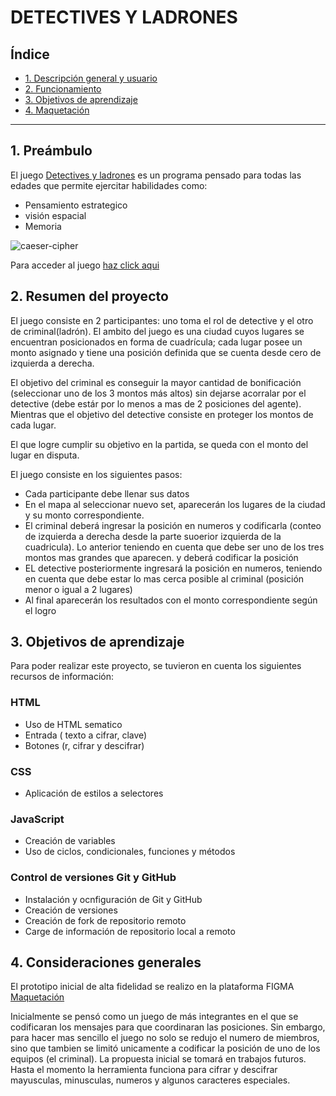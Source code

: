 # DETECTIVES Y LADRONES

## Índice

* [1. Descripción general y usuario](#1-preámbulo)
* [2. Funcionamiento](#2-resumen-del-proyecto)
* [3. Objetivos de aprendizaje](#3-objetivos-de-aprendizaje)
* [4. Maquetación](#4-consideraciones-generales)

***

## 1. Preámbulo

El juego [Detectives y ladrones](https://alissonred.github.io/BOG005-cipher/src/)
es un programa pensado para todas las edades que  permite ejercitar habilidades como:

* Pensamiento estrategico
* visión espacial
* Memoria


![caeser-cipher](../BOG005-cipher/src/imag/EJEMPLO.PNG)


Para acceder al juego [haz click aqui](https://alissonred.github.io/BOG005-cipher/src/)

## 2. Resumen del proyecto

El juego consiste en 2 participantes: uno toma el rol de detective y el otro de criminal(ladrón).
El ambito del juego es una ciudad cuyos lugares se encuentran posicionados en forma de cuadrícula; cada lugar posee un monto asignado y tiene una posición definida que se cuenta desde cero de izquierda a derecha.

 El objetivo del criminal es conseguir la mayor cantidad de bonificación (seleccionar uno de los 3 montos más altos) sin dejarse acorralar por el detective (debe estár por lo menos a mas de 2 posiciones del agente). Mientras que el objetivo del detective consiste en proteger los montos de cada lugar.

 El que logre cumplir su objetivo en la partida, se queda con el monto del lugar en disputa.

El juego consiste en los siguientes pasos:
* Cada participante debe llenar sus datos
* En el mapa al seleccionar nuevo set, aparecerán los lugares de la ciudad y su monto correspondiente. 
* El criminal deberá ingresar la posición en numeros y codificarla (conteo de izquierda a derecha desde la parte suoerior izquierda de la cuadricula). Lo anterior teniendo en cuenta que debe ser uno de los tres montos mas grandes que aparecen. y deberá codificar la posición
* EL detective posteriormente ingresará la posición en numeros, teniendo en cuenta que debe estar lo mas cerca posible al criminal (posición menor o igual a 2 lugares)
* Al final aparecerán los resultados con el monto correspondiente según el logro

## 3. Objetivos de aprendizaje

Para poder realizar este proyecto, se tuvieron en cuenta los siguientes recursos de información:
### HTML

* Uso de HTML sematico
* Entrada ( texto a cifrar, clave)
* Botones (r, cifrar y descifrar)

### CSS
* Aplicación de estilos a selectores

### JavaScript
* Creación de variables
* Uso de ciclos, condicionales, funciones y métodos

### Control de versiones Git y GitHub
* Instalación y ocnfiguración de Git y GitHub
* Creación de versiones
* Creación de fork de repositorio remoto
* Carge de información de repositorio local a remoto

## 4. Consideraciones generales
El prototipo inicial de alta fidelidad se realizo en la plataforma FIGMA [Maquetación](https://www.figma.com/file/rlO3MnPnZ2mytzN4Ye9EsO/ESPY%2F-THIEF?node-id=9%3A106)

Inicialmente se pensó como un juego de más integrantes en el que se codificaran los mensajes para que coordinaran las posiciones. Sin embargo, para hacer mas sencillo el juego no solo se redujo el numero de miembros, sino que tambien se limitó unicamente a codificar la posición de uno de los equipos (el criminal). La propuesta inicial se tomará en trabajos futuros.
Hasta el momento la herramienta funciona para cifrar y descifrar mayusculas, minusculas, numeros y algunos caracteres especiales.

